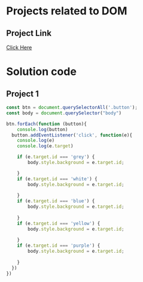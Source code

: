 # Projects related to DOM

## Project Link
[Click Here](https://stackblitz.com/edit/dom-project-chaiaurcode?file=index.html)

# Solution code

## Project 1

```Javascript
const btn = document.querySelectorAll('.button');
const body = document.querySelector("body")

btn.forEach(function (button){
    console.log(button)
  button.addEventListener('click', function(e){
    console.log(e)
    console.log(e.target)

    if (e.target.id === 'grey') {
        body.style.background = e.target.id;

    }
    if (e.target.id === 'white') {
        body.style.background = e.target.id;
        
    }
    if (e.target.id === 'blue') {
        body.style.background = e.target.id;
        
    }
    if (e.target.id === 'yellow') {
        body.style.background = e.target.id;
        
    }
    if (e.target.id === 'purple') {
        body.style.background = e.target.id;
        
    }
  })
})
```
